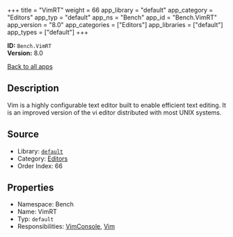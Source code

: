 ﻿+++
title = "VimRT"
weight = 66
app_library = "default"
app_category = "Editors"
app_typ = "default"
app_ns = "Bench"
app_id = "Bench.VimRT"
app_version = "8.0"
app_categories = ["Editors"]
app_libraries = ["default"]
app_types = ["default"]
+++

**ID:** `Bench.VimRT`  
**Version:** 8.0  
<!--more-->

[Back to all apps](/apps/)

## Description
Vim is a highly configurable text editor built to enable efficient text editing.
It is an improved version of the vi editor distributed with most UNIX systems.

## Source

* Library: [`default`](/app_libraries/default)
* Category: [Editors](/app_categories/editors)
* Order Index: 66

## Properties

* Namespace: Bench
* Name: VimRT
* Typ: `default`
* Responsibilities: [VimConsole](/apps/Bench.VimConsole), [Vim](/apps/Bench.Vim)

